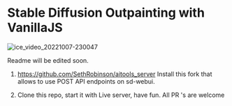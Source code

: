 # Stable Diffusion Outpainting with VanillaJS

![ice_video_20221007-230047](https://user-images.githubusercontent.com/35695543/194643913-961bb6fb-d6b2-4eea-bef1-c5db496ff875.gif)



Readme will be edited soon. 

1) https://github.com/SethRobinson/aitools_server Install this fork that allows to use POST API endpoints on sd-webui.

2) Clone this repo, start it with Live server, have fun. All PR 's are welcome

